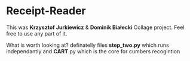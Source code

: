 # Receipt-Reader

This was **Krzysztof Jurkiewicz** & **Dominik Białecki** Collage project. Feel free to use any part of it.

What is worth looking at? definatelly files **step_two.py** which runs independantly and **CART**.py which is the core for cumbers recogintion 
